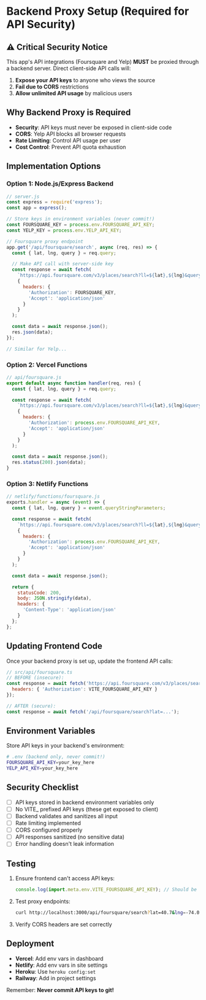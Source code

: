 # Backend Proxy Setup (Required for API Security)

## ⚠️ Critical Security Notice

This app's API integrations (Foursquare and Yelp) **MUST** be proxied through a backend server. Direct client-side API calls will:
1. **Expose your API keys** to anyone who views the source
2. **Fail due to CORS** restrictions
3. **Allow unlimited API usage** by malicious users

## Why Backend Proxy is Required

- **Security**: API keys must never be exposed in client-side code
- **CORS**: Yelp API blocks all browser requests
- **Rate Limiting**: Control API usage per user
- **Cost Control**: Prevent API quota exhaustion

## Implementation Options

### Option 1: Node.js/Express Backend

```javascript
// server.js
const express = require('express');
const app = express();

// Store keys in environment variables (never commit!)
const FOURSQUARE_KEY = process.env.FOURSQUARE_API_KEY;
const YELP_KEY = process.env.YELP_API_KEY;

// Foursquare proxy endpoint
app.get('/api/foursquare/search', async (req, res) => {
  const { lat, lng, query } = req.query;

  // Make API call with server-side key
  const response = await fetch(
    `https://api.foursquare.com/v3/places/search?ll=${lat},${lng}&query=${query}`,
    {
      headers: {
        'Authorization': FOURSQUARE_KEY,
        'Accept': 'application/json'
      }
    }
  );

  const data = await response.json();
  res.json(data);
});

// Similar for Yelp...
```

### Option 2: Vercel Functions

```javascript
// api/foursquare.js
export default async function handler(req, res) {
  const { lat, lng, query } = req.query;

  const response = await fetch(
    `https://api.foursquare.com/v3/places/search?ll=${lat},${lng}&query=${query}`,
    {
      headers: {
        'Authorization': process.env.FOURSQUARE_API_KEY,
        'Accept': 'application/json'
      }
    }
  );

  const data = await response.json();
  res.status(200).json(data);
}
```

### Option 3: Netlify Functions

```javascript
// netlify/functions/foursquare.js
exports.handler = async (event) => {
  const { lat, lng, query } = event.queryStringParameters;

  const response = await fetch(
    `https://api.foursquare.com/v3/places/search?ll=${lat},${lng}&query=${query}`,
    {
      headers: {
        'Authorization': process.env.FOURSQUARE_API_KEY,
        'Accept': 'application/json'
      }
    }
  );

  const data = await response.json();

  return {
    statusCode: 200,
    body: JSON.stringify(data),
    headers: {
      'Content-Type': 'application/json'
    }
  };
};
```

## Updating Frontend Code

Once your backend proxy is set up, update the frontend API calls:

```javascript
// src/api/foursquare.ts
// BEFORE (insecure):
const response = await fetch('https://api.foursquare.com/v3/places/search', {
  headers: { 'Authorization': VITE_FOURSQUARE_API_KEY }
});

// AFTER (secure):
const response = await fetch('/api/foursquare/search?lat=...');
```

## Environment Variables

Store API keys in your backend's environment:

```bash
# .env (backend only, never commit!)
FOURSQUARE_API_KEY=your_key_here
YELP_API_KEY=your_key_here
```

## Security Checklist

- [ ] API keys stored in backend environment variables only
- [ ] No VITE_ prefixed API keys (these get exposed to client)
- [ ] Backend validates and sanitizes all input
- [ ] Rate limiting implemented
- [ ] CORS configured properly
- [ ] API responses sanitized (no sensitive data)
- [ ] Error handling doesn't leak information

## Testing

1. Ensure frontend can't access API keys:
   ```javascript
   console.log(import.meta.env.VITE_FOURSQUARE_API_KEY); // Should be undefined
   ```

2. Test proxy endpoints:
   ```bash
   curl http://localhost:3000/api/foursquare/search?lat=40.7&lng=-74.0
   ```

3. Verify CORS headers are set correctly

## Deployment

- **Vercel**: Add env vars in dashboard
- **Netlify**: Add env vars in site settings
- **Heroku**: Use `heroku config:set`
- **Railway**: Add in project settings

Remember: **Never commit API keys to git!**